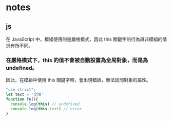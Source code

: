 # notes

## js 
在 JavaScript 中，模組使用的是嚴格模式，因此 this 關鍵字的行為與非模組的情況有所不同。

### **在嚴格模式下，this 的值不會被自動設置為全局對象，而是為 undefined。**  
因此，在模組中使用 this 關鍵字時，會出現錯誤，無法訪問對象的屬性。


```main.js
"use strict";
let text = '全域'
function fn(){
  console.log(this) // undefined
  console.log(this.text) // error
}
```
